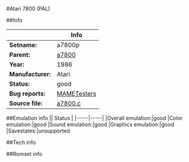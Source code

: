 #Atari 7800 (PAL)

##Info

||Info|
|-----|-----|
|**Setname:**|a7800p
|**Parent:**|[a7800](a7800.md)
|**Year:**|1986
|**Manufacturer:**|Atari
|**Status:**|good
|**Bug reports:**|[MAMETesters](http://mametesters.org/view_all_set.php?type=1&temporary=y&search=a7800.c)
|**Source file:**|[a7800.c](https://github.com/mamedev/mame/blob/master/src/mess/drivers/a7800.c)

##Emulation info
|| Status |
|-----|-----|
|Overall emulation:|good
|Color emulation:|good
|Sound emulation:|good
|Graphics emulation:|good
|Savestates:|unsupported

##Tech info

##Romset info

<!--- START OF EDITED COMMENT DO NOT TOUCH TEXT ABOVE-->
